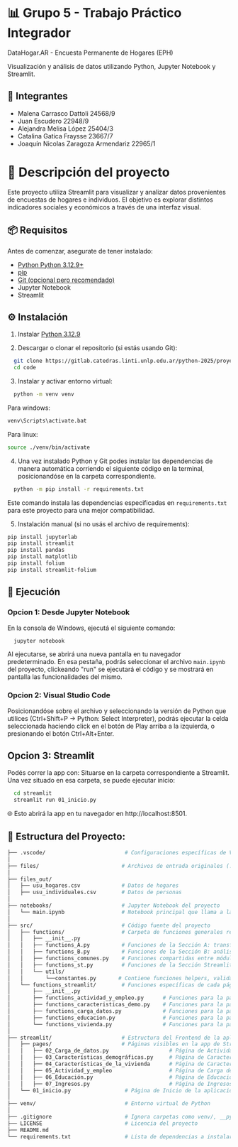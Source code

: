 # 📊 Grupo 5 - Trabajo Práctico Integrador

DataHogar.AR - Encuesta Permanente de Hogares (EPH)

Visualización y análisis de datos utilizando Python, Jupyter Notebook y Streamlit. 

## 👥 Integrantes
- Malena Carrasco Dattoli 24568/9
- Juan Escudero 22948/9
- Alejandra Melisa López 25404/3
- Catalina Gatica Fraysse 23667/7
- Joaquín Nicolas Zaragoza Armendariz 22965/1

# 🧠 Descripción del proyecto

Este proyecto utiliza Streamlit para visualizar y analizar datos provenientes de encuestas de hogares e individuos. El objetivo es explorar distintos indicadores sociales y económicos a través de una interfaz visual.

## 📦 Requisitos

Antes de comenzar, asegurate de tener instalado:

- [Python Python 3.12.9+](https://www.python.org/downloads/)
- [pip](https://pip.pypa.io/en/stable/installation/)
- [Git (opcional pero recomendado)](https://github.com/git-guides/install-git)
- Jupyter Notebook
- Streamlit

## ⚙️ Instalación
1. Instalar [Python 3.12.9](https://www.python.org/downloads/release/python-3129/)

2. Descargar o clonar el repositorio (si estás usando Git):
```bash
  git clone https://gitlab.catedras.linti.unlp.edu.ar/python-2025/proyectos/grupo05/code.git
  cd code
```
3. Instalar y activar entorno virtual: 
```bash
  python -m venv venv
```
  Para windows:
  ```bash
  venv\Scripts\activate.bat
  ```
  Para linux:
  ```bash
  source ./venv/bin/activate
  ```
4. Una vez instalado Python y Git podes instalar las dependencias de manera automática corriendo el siguiente código en la terminal, posicionandóse en la carpeta correspondiente.
```bash
  python -m pip install -r requirements.txt
```
Este comando instala las dependencias especificadas en `requirements.txt` para este proyecto para una mejor compatibilidad.

5. Instalación manual (si no usás el archivo de requirements):
  ```bash
  pip install jupyterlab
  pip install streamlit
  pip install pandas
  pip install matplotlib
  pip install folium
  pip install streamlit-folium
```

## 🚀 Ejecución
### Opcion 1: Desde Jupyter Notebook
En la consola de Windows, ejecutá el siguiente comando:
```bash
  jupyter notebook
```
Al ejecutarse, se abrirá una nueva pantalla en tu navegador predeterminado. En esa pestaña, podrás seleccionar el archivo `main.ipynb` del proyecto, clickeando "run" se ejecutará el código y se mostrará en pantalla las funcionalidades del mismo.

### Opcion 2: Visual Studio Code 

Posicionandóse sobre el archivo y seleccionando la versión de Python que utilices (Ctrl+Shift+P → Python: Select Interpreter), podrás ejecutar la celda seleccionada haciendo click en el botón de Play arriba a la izquierda, o presionando el botón Ctrl+Alt+Enter.

## Opcion 3: Streamlit
Podés correr la app con:
Situarse en la carpeta correspondiente a Streamlit. Una vez situado en esa carpeta, se puede ejecutar inicio:
```bash
  cd streamlit
  streamlit run 01_inicio.py
```

🌐 Esto abrirá la app en tu navegador en http://localhost:8501.

## 📁 Estructura del Proyecto:
```bash
├── .vscode/                         # Configuraciones específicas de VSCode
│
├── files/                          # Archivos de entrada originales (.txt) provenientes de EPH
│
├── files_out/                      
│   ├── usu_hogares.csv             # Datos de hogares
│   ├── usu_individuales.csv        # Datos de personas 
│
├── notebooks/                      # Jupyter Notebook del proyecto
│   └── main.ipynb                  # Notebook principal que llama a las funciones de la Sección A y Sección B
│
├── src/                            # Código fuente del proyecto
│   ├── functions/                  # Carpeta de funciones generales reutilizables
│   │   ├── __init__.py            
│   │   ├── functions_A.py          # Funciones de la Sección A: transformación de datos
│   │   ├── functions_B.py          # Funciones de la Sección B: análisis de datos
│   │   ├── functions_comunes.py    # Funciones compartidas entre módulos
│   │   ├── functions_st.py         # Funciones de la Sección Streamlit
│   │   └── utils/
│   │       └──constantes.py       # Contiene funciones helpers, validaciones, etc.
│   └── functions_streamlit/        # Funciones específicas de cada página de Streamlit
│       ├── __init__.py
│       ├── functions_actividad_y_empleo.py      # Funciones para la página de Actividad y Empleo
│       ├── functions_caracteristicas_demo.py    # Funciones para la página Características Demográficas
│       ├── functions_carga_datos.py             # Funciones para la página Carga de datos
│       ├── functions_educacion.py               # Funciones para la página Educación
│       └── functions_vivienda.py                # Funciones para la página Características de Vivienda
│
├── streamlit/                      # Estructura del Frontend de la aplicación
│   ├── pages/                      # Páginas visibles en la app de Streamlit
│   │   ├── 02_Carga_de_datos.py                   # Página de Actividad y Empleo
│   │   ├── 03_Características_demográficas.py     # Página de Características de Vivienda
│   │   ├── 04_Características_de_la_vivienda      # Página de Características Demográficas
│   │   ├── 05_Actividad_y_empleo                  # Página de Carga de datos
│   │   ├── 06_Educación.py                        # Página de Educación
│   │   ├── 07_Ingresos.py                         # Página de Ingresos
│   └── 01_inicio.py                 # Página de Inicio de la aplicación
│
├── venv/                            # Entorno virtual de Python
│
├── .gitignore                       # Ignora carpetas como venv/, __pycache__, etc.
├── LICENSE                          # Licencia del proyecto
├── README.md                    
└── requirements.txt                 # Lista de dependencias a instalar con pip
```